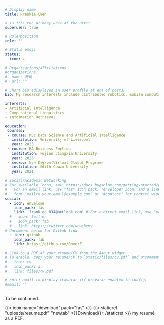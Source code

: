 ```yaml
---
# Display name
title: Frankie Chen

# Is this the primary user of the site?
superuser: true

# Role/position
role: ''

# Status emoji
status:
  icon: ☕️

# Organizations/Affiliations
#organizations:
#- name: 腾讯
#  url: ""

# Short bio (displayed in user profile at end of posts)
bio: My research interests include distributed robotics, mobile computing and programmable matter.

interests:
- Artificial Intelligence
- Computational Linguistics
- Information Retrieval

education:
 courses:
 - course: MSc Data Science and Artificial Intelligence
   institution: University of Liverpool
   year: 2025
 - course: BA Business English
   institution: Fujian Jiangxia University
   year: 2023
 - course: Non-Degree(Virtual Global Program)
   institution: Edith Cowan University
   year: 2021

# Social/Academic Networking
# For available icons, see: https://docs.hugoblox.com/getting-started/page-builder/#icons
#   For an email link, use "fas" icon pack, "envelope" icon, and a link in the
#   form "mailto:your-email@example.com" or "#contact" for contact widget.
social:
  - icon: envelope
    icon_pack: fas
    link: 'frankiec_034@outlook.com' # For a direct email link, use "mailto:test@example.org".
  # - icon: twitter
  #   icon_pack: fab
  #   link: https://twitter.com/wowchemy
# Uncomment below for Github link
  - icon: github
    icon_pack: fab
    link: https://github.com/RoverF

# Link to a PDF of your resume/CV from the About widget.
# To enable, copy your resume/CV to `static/files/cv.pdf` and uncomment the lines below.
# - icon: cv
#   icon_pack: ai
#   link: files/cv.pdf

# Enter email to display Gravatar (if Gravatar enabled in Config)
#email: ""
---
```


To be continued.

{{< icon name="download" pack="fas" >}} {{< staticref "uploads/resume.pdf" "newtab" >}}Download{{< /staticref >}} my resumé as a PDF.
